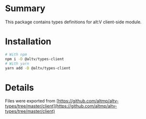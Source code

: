 # Summary
This package contains types definitions for alt:V client-side module.

# Installation

```bash
# With npm
npm i -D @altv/types-client
# With yarn
yarn add -D @altv/types-client
```

# Details
Files were exported from [https://github.com/altmp/altv-types/tree/master/client](https://github.com/altmp/altv-types/tree/master/client)

